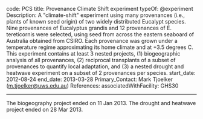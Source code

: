 code: PCS
title: Provenance Climate Shift experiment
typeOf: @experiment
Description: A "climate-shift" experiment using many provenances (i.e., plants of known seed origin) of two widely distributed Eucalypt species. Nine provenances of Eucalyptus grandis and 12 provenances of E. tereticornis were selected, using seed from across the eastern seaboard of Australia obtained from CSIRO. Each provenance was grown under a temperature regime approximating its home climate and at +3.5 degrees C. This experiment contains at least 3 nested projects, (1) biogeographic analysis of all provenances, (2) reciprocal transplants of a subset of provenances to quantify local adaptation, and (3) a nested drought and heatwave experiment on a subset of 2 provenances per species.
start_date: 2012-08-24 
end_date: 2013-03-28
Primary_Contact: Mark Tjoelker (m.tjoelker@uws.edu.au)
References:
associatedWithFacility: GHS30

---
The biogeography project ended on 11 Jan 2013. The drought and heatwave project ended on 28 Mar 2013.
